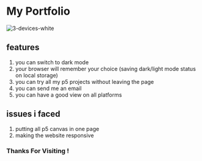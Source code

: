 # My Portfolio

![3-devices-white](https://user-images.githubusercontent.com/102380881/215205993-c92d14a2-3855-4ada-b53c-5494e32f11a5.png)

## features
1. you can switch to dark mode
2. your browser will remember your choice (saving dark/light mode status on local storage)
3. you can try all my p5 projects without leaving the page
4. you can send me an email
5. you can have a good view on all platforms

## issues i faced
1. putting all p5 canvas in one page
2. making the website responsive

### Thanks For Visiting !
